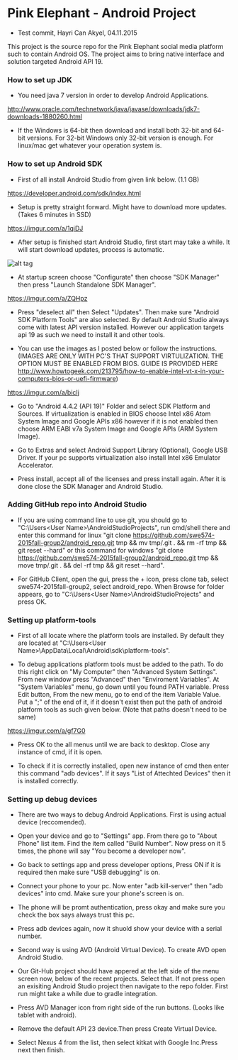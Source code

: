 # Pink Elephant - Android Project

- Test commit, Hayri Can Akyel, 04.11.2015

This project is the source repo for the Pink Elephant social media platform such to contain Android OS. 
The project aims to bring native interface and solution targeted Android API 19.

### How to set up JDK

- You need java 7 version in order to develop Android Applications.

http://www.oracle.com/technetwork/java/javase/downloads/jdk7-downloads-1880260.html

- If the Windows is 64-bit then download and install both 32-bit and 64-bit versions. For 32-bit Windows only 32-bit version is enough. For linux/mac get whatever your operation system is.

### How to set up Android SDK

- First of all install Android Studio from given link below. (1.1 GB)

https://developer.android.com/sdk/index.html

- Setup is pretty straight forward. Might have to download more updates. (Takes 6 minutes in SSD)

https://imgur.com/a/1qiDJ

- After setup is finished start Android Studio, first start may take a while. It will start download updates, process is automatic.

![alt tag](http://i67.tinypic.com/30kdrnl.png)

- At startup screen choose "Configurate" then choose "SDK Manager" then press "Launch Standalone SDK Manager".

https://imgur.com/a/ZQHpz

- Press "deselect all" then Select "Updates". Then make sure "Android SDK Platform Tools" are also selected. By default Android Studio always come with latest API version installed. However our application targets api 19 as such we need to install it and other tools.

- You can use the images as I posted below or follow the instructions. (IMAGES ARE ONLY WITH PC'S THAT SUPPORT VIRTULIZATION. THE OPTION MUST BE ENABLED FROM BIOS. GUIDE IS PROVIDED HERE http://www.howtogeek.com/213795/how-to-enable-intel-vt-x-in-your-computers-bios-or-uefi-firmware)

https://imgur.com/a/bicIj

- Go to "Android 4.4.2 (API 19)" Folder and select SDK Platform and Sources. If virtualization is enabled in BIOS choose Intel x86 Atom System Image and Google APIs x86 however if it is not enabled then choose ARM EABI v7a System Image and Google APIs (ARM System Image).

- Go to Extras and select Android Support Library (Optional), Google USB Driver. If your pc supports virtualization also install Intel x86 Emulator Accelerator.

- Press install, accept all of the licenses and press install again. After it is done close the SDK Manager and Android Studio.

### Adding GitHub repo into Android Studio

- If you are using command line to use git, you should go to "C:\Users\<User Name>\AndroidStudioProjects", run cmd/shell there and enter this command for linux "git clone https://github.com/swe574-2015fall-group2/android_repo.git tmp && mv tmp/.git . && rm -rf tmp && git reset --hard" or this command for windows "git clone https://github.com/swe574-2015fall-group2/android_repo.git tmp && move tmp/.git . && del -rf tmp && git reset --hard".

- For GitHub Client, open the gui, press the + icon, press clone tab, select swe574-2015fall-group2, select android_repo. When Browse for folder appears, go to "C:\Users\<User Name>\AndroidStudioProjects" and press OK.

### Setting up platform-tools

- First of all locate where the platform tools are installed. By default they are located at "C:\Users\<User Name>\AppData\Local\Android\sdk\platform-tools".

- To debug applications platform tools must be added to the path. To do this right click on "My Computer" then "Advanced System Settings". From new window press "Advanced" then "Enviroment Variables". At "System Variables" menu, go down until you found PATH variable. Press Edit button, From the new menu, go to end of the item Variable Value. Put a ";" of the end of it, if it doesn't exist then put the path of android platform tools as such given below. (Note that paths doesn't need to be same)

https://imgur.com/a/gf7G0

- Press OK to the all menus until we are back to desktop. Close any instance of cmd, if it is open.

- To check if it is correctly installed, open new instance of cmd then enter this command "adb devices". If it says "List of Attechted Devices" then it is installed correctly.

### Setting up debug devices

- There are two ways to debug Android Applications. First is using actual device (reccomended).
- Open your device and go to "Settings" app. From there go to "About Phone" list item. Find the item called "Build Number". Now press on it 5 times, the phone will say "You become a developer now".
- Go back to settings app and press developer options, Press ON if it is required then make sure "USB debugging" is on.
- Connect your phone to your pc. Now enter "adb kill-server" then "adb devices" into cmd. Make sure your phone's screen is on.
- The phone will be promt authentication, press okay and make sure you check the box says always trust this pc.
- Press adb devices again, now it shuold show your device with a serial number.

- Second way is using AVD (Android Virtual Device). To create AVD open Android Studio.
- Our Git-Hub project should have appered at the left side of the menu screen now, below of the recent projects. Select that. If not press open an exisiting Android Studio project then navigate to the repo folder. First run might take a while due to gradle integration.
- Press AVD Manager icon from right side of the run buttons. (Looks like tablet with android).
- Remove the default API 23 device.Then press Create Virtual Device.
- Select Nexus 4 from the list, then select kitkat with Google Inc.Press next then finish.





 






